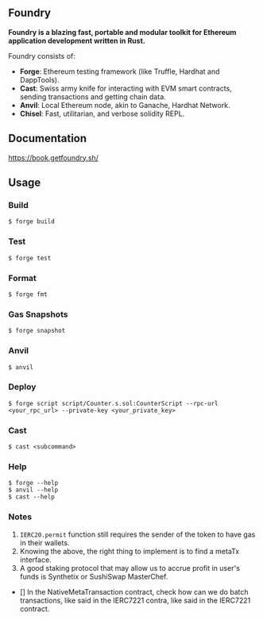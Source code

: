 ## Foundry

**Foundry is a blazing fast, portable and modular toolkit for Ethereum application development written in Rust.**

Foundry consists of:

-   **Forge**: Ethereum testing framework (like Truffle, Hardhat and DappTools).
-   **Cast**: Swiss army knife for interacting with EVM smart contracts, sending transactions and getting chain data.
-   **Anvil**: Local Ethereum node, akin to Ganache, Hardhat Network.
-   **Chisel**: Fast, utilitarian, and verbose solidity REPL.

## Documentation

https://book.getfoundry.sh/

## Usage

### Build

```shell
$ forge build
```

### Test

```shell
$ forge test
```

### Format

```shell
$ forge fmt
```

### Gas Snapshots

```shell
$ forge snapshot
```

### Anvil

```shell
$ anvil
```

### Deploy

```shell
$ forge script script/Counter.s.sol:CounterScript --rpc-url <your_rpc_url> --private-key <your_private_key>
```

### Cast

```shell
$ cast <subcommand>
```

### Help

```shell
$ forge --help
$ anvil --help
$ cast --help
```

### Notes
1. `IERC20.permit` function still requires the sender of the token to have gas in their wallets.
2. Knowing the above, the right thing to implement is to find a metaTx interface.
3. A good staking protocol that may allow us to accrue profit in user's funds is Synthetix or SushiSwap MasterChef.
- [] In the NativeMetaTransaction contract, check how can we do batch transactions, like said in the IERC7221 contra, like said in the IERC7221 contract.

